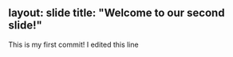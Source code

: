 layout: slide
title: "Welcome to our second slide!"
---
This is my first commit!
I edited this line
